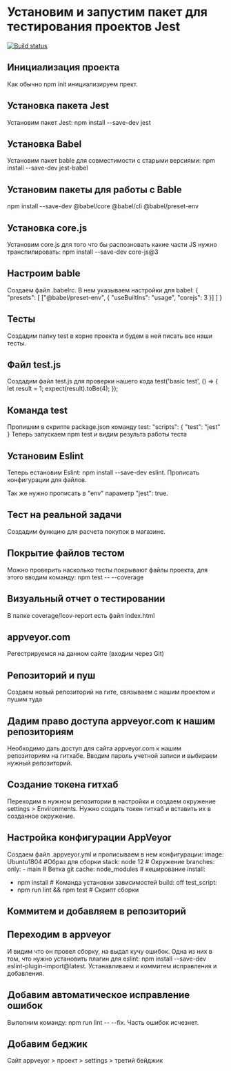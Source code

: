 # Установим и запустим пакет для тестирования проектов Jest

[![Build status](https://ci.appveyor.com/api/projects/status/jmv747272cbbyo4b?svg=true)](https://ci.appveyor.com/project/AndrewVenko/modulejest)

## Инициализация проекта
Как обычно npm init инициализируем прект.

## Установка пакета Jest
Установим пакет Jest: npm install --save-dev jest

## Установка Babel
Установим пакет bable для совместимости с старыми версиями: npm install --save-dev jest-babel

## Установим пакеты для работы с Bable
npm install --save-dev @babel/core @babel/cli @babel/preset-env

## Установка core.js
Установим core.js для того что бы распозновать какие части JS нужно транспилировать: npm install --save-dev core-js@3

## Настроим bable
Создаем файл .babelrc. В нем указываем настройки для babel:
{
    "presets": [
        ["@babel/preset-env", {
            "useBuiltIns": "usage",
            "corejs": 3
        }]
    ]
}

## Тесты
Создадим папку test в корне проекта и будем в ней писать все наши тесты.

## Файл test.js
Создадим файл test.js для проверки нашего кода
test('basic test', () => {
    let result = 1;
    expect(result).toBe(4);
});

## Команда test
Пропишем в скрипте package.json команду test:
"scripts": {
    "test": "jest"
}
Теперь запускаем npm test и видим результа работы теста

## Установим Eslint
Теперь естановим Eslint: npm install --save-dev eslint. Прописать конфигурации для файлов.

Так же нужно прописать в "env" параметр "jest": true.

## Тест на реальной задачи
Создадим функцию для расчета покупок в магазине.

## Покрытие файлов тестом
Можно проверить насколько тесты покрывают файлы проекта, для этого вводим команду: npm test -- --coverage

## Визуальный отчет о тестировании
В папке coverage/Icov-report есть файл index.html

## appveyor.com
Регестрируемся на данном сайте (входим через Git)

## Репозиторий и пуш
Создаем новый репозиторий на гите, связываем с нашим проектом и пушим туда

## Дадим право доступа appveyor.com к нашим репозиториям
Необходимо дать доступ для сайта appveyor.com к нашим репозиториям на гитхабе. Вводим пароль учетной записи и выбираем нужный репозиторий.

## Создание токена гитхаб
Переходим в нужном репозитории в настройки и создаем окружение settings > Environments. Нужно создать токен гитхаб и вставить их в созданное окружение.

## Настройка конфигурации AppVeyor
Создаем файл .appveyor.yml и прописываем в нем конфигурации:
image: Ubuntu1804 #Образ для сборки
stack: node 12 # Окружение
branches:
  only:
    - main # Ветка git
cache: node_modules # кеширование
install:
  - npm install # Команда установки зависимостей
build: off
test_script:
  - npm run lint && npm test # Скрипт сборки

## Коммитем и добавляем в репозиторий

## Переходим в appveyor
И видим что он провел сборку, на выдал кучу ошибок. Одна из них в том, что нужно установить плагин для eslint: npm install --save-dev eslint-plugin-import@latest. Устанавливаем и коммитем исправления и добавления.

## Добавим автоматическое исправление ошибок
Выполним команду: npm run lint -- --fix. Часть ошибок исчезнет.

## Добавим беджик
Сайт appveyor > проект > settings > третий бейджик
